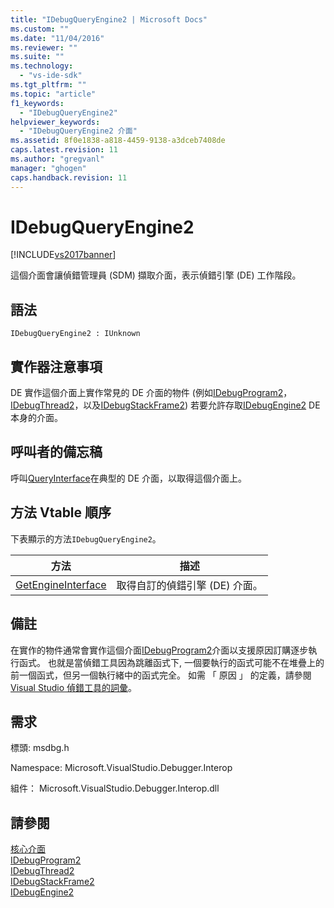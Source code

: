 ```yaml
---
title: "IDebugQueryEngine2 | Microsoft Docs"
ms.custom: ""
ms.date: "11/04/2016"
ms.reviewer: ""
ms.suite: ""
ms.technology: 
  - "vs-ide-sdk"
ms.tgt_pltfrm: ""
ms.topic: "article"
f1_keywords: 
  - "IDebugQueryEngine2"
helpviewer_keywords: 
  - "IDebugQueryEngine2 介面"
ms.assetid: 8f0e1838-a818-4459-9138-a3dceb7408de
caps.latest.revision: 11
ms.author: "gregvanl"
manager: "ghogen"
caps.handback.revision: 11
---
```

# IDebugQueryEngine2
[!INCLUDE[vs2017banner](../../../code-quality/includes/vs2017banner.md)]

這個介面會讓偵錯管理員 \(SDM\) 擷取介面，表示偵錯引擎 \(DE\) 工作階段。  
  
## 語法  
  
```  
IDebugQueryEngine2 : IUnknown  
```  
  
## 實作器注意事項  
 DE 實作這個介面上實作常見的 DE 介面的物件 \(例如[IDebugProgram2](../../../extensibility/debugger/reference/idebugprogram2.md)， [IDebugThread2](../../../extensibility/debugger/reference/idebugthread2.md)，以及[IDebugStackFrame2](../../../extensibility/debugger/reference/idebugstackframe2.md)\) 若要允許存取[IDebugEngine2](../../../extensibility/debugger/reference/idebugengine2.md) DE 本身的介面。  
  
## 呼叫者的備忘稿  
 呼叫[QueryInterface](/visual-cpp/atl/queryinterface)在典型的 DE 介面，以取得這個介面上。  
  
## 方法 Vtable 順序  
 下表顯示的方法`IDebugQueryEngine2`。  
  
|方法|描述|  
|--------|--------|  
|[GetEngineInterface](../Topic/IDebugQueryEngine2::GetEngineInterface.md)|取得自訂的偵錯引擎 \(DE\) 介面。|  
  
## 備註  
 在實作的物件通常會實作這個介面[IDebugProgram2](../../../extensibility/debugger/reference/idebugprogram2.md)介面以支援原因訂購逐步執行函式。 也就是當偵錯工具因為跳離函式下, 一個要執行的函式可能不在堆疊上的前一個函式，但另一個執行緒中的函式完全。  如需 「 原因 」 的定義，請參閱[Visual Studio 偵錯工具的詞彙](../../../extensibility/debugger/reference/visual-studio-debugger-glossary.md)。  
  
## 需求  
 標頭: msdbg.h  
  
 Namespace: Microsoft.VisualStudio.Debugger.Interop  
  
 組件： Microsoft.VisualStudio.Debugger.Interop.dll  
  
## 請參閱  
 [核心介面](../../../extensibility/debugger/reference/core-interfaces.md)   
 [IDebugProgram2](../../../extensibility/debugger/reference/idebugprogram2.md)   
 [IDebugThread2](../../../extensibility/debugger/reference/idebugthread2.md)   
 [IDebugStackFrame2](../../../extensibility/debugger/reference/idebugstackframe2.md)   
 [IDebugEngine2](../../../extensibility/debugger/reference/idebugengine2.md)